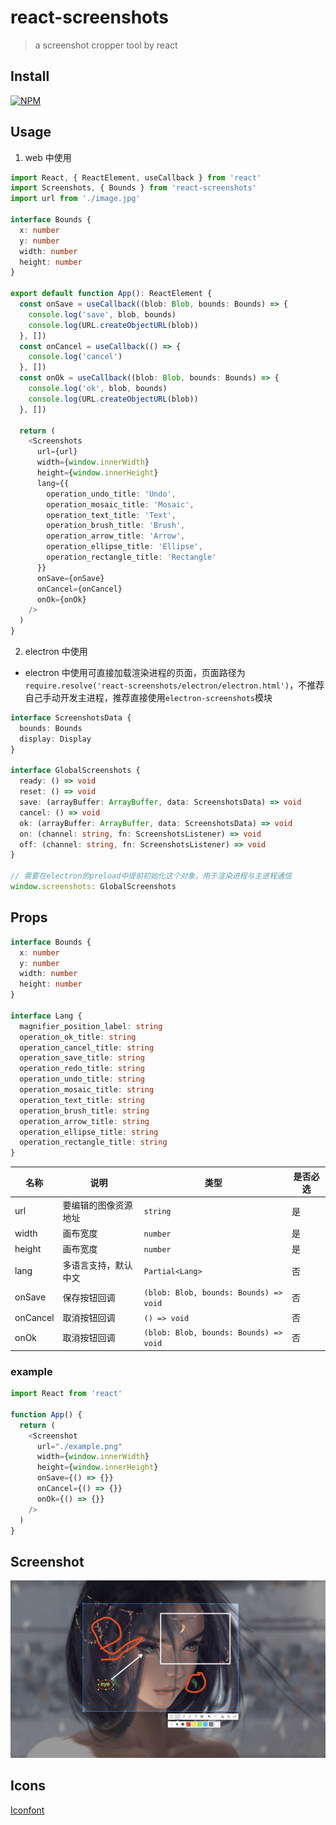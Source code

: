# react-screenshots

> a screenshot cropper tool by react

## Install

[![NPM](https://nodei.co/npm/react-screenshots.png?downloads=true&downloadRank=true&stars=true)](https://nodei.co/npm/react-screenshots/)

## Usage

1. web 中使用

```ts
import React, { ReactElement, useCallback } from 'react'
import Screenshots, { Bounds } from 'react-screenshots'
import url from './image.jpg'

interface Bounds {
  x: number
  y: number
  width: number
  height: number
}

export default function App(): ReactElement {
  const onSave = useCallback((blob: Blob, bounds: Bounds) => {
    console.log('save', blob, bounds)
    console.log(URL.createObjectURL(blob))
  }, [])
  const onCancel = useCallback(() => {
    console.log('cancel')
  }, [])
  const onOk = useCallback((blob: Blob, bounds: Bounds) => {
    console.log('ok', blob, bounds)
    console.log(URL.createObjectURL(blob))
  }, [])

  return (
    <Screenshots
      url={url}
      width={window.innerWidth}
      height={window.innerHeight}
      lang={{
        operation_undo_title: 'Undo',
        operation_mosaic_title: 'Mosaic',
        operation_text_title: 'Text',
        operation_brush_title: 'Brush',
        operation_arrow_title: 'Arrow',
        operation_ellipse_title: 'Ellipse',
        operation_rectangle_title: 'Rectangle'
      }}
      onSave={onSave}
      onCancel={onCancel}
      onOk={onOk}
    />
  )
}
```

2. electron 中使用

- electron 中使用可直接加载渲染进程的页面，页面路径为`require.resolve('react-screenshots/electron/electron.html')`，不推荐自己手动开发主进程，推荐直接使用`electron-screenshots`模块

```ts
interface ScreenshotsData {
  bounds: Bounds
  display: Display
}

interface GlobalScreenshots {
  ready: () => void
  reset: () => void
  save: (arrayBuffer: ArrayBuffer, data: ScreenshotsData) => void
  cancel: () => void
  ok: (arrayBuffer: ArrayBuffer, data: ScreenshotsData) => void
  on: (channel: string, fn: ScreenshotsListener) => void
  off: (channel: string, fn: ScreenshotsListener) => void
}

// 需要在electron的preload中提前初始化这个对象，用于渲染进程与主进程通信
window.screenshots: GlobalScreenshots
```

## Props

```ts
interface Bounds {
  x: number
  y: number
  width: number
  height: number
}

interface Lang {
  magnifier_position_label: string
  operation_ok_title: string
  operation_cancel_title: string
  operation_save_title: string
  operation_redo_title: string
  operation_undo_title: string
  operation_mosaic_title: string
  operation_text_title: string
  operation_brush_title: string
  operation_arrow_title: string
  operation_ellipse_title: string
  operation_rectangle_title: string
}
```

| 名称     | 说明                 | 类型                                   | 是否必选 |
| -------- | -------------------- | -------------------------------------- | -------- |
| url      | 要编辑的图像资源地址 | `string`                               | 是       |
| width    | 画布宽度             | `number`                               | 是       |
| height   | 画布宽度             | `number`                               | 是       |
| lang     | 多语言支持，默认中文 | `Partial<Lang>`                        | 否       |
| onSave   | 保存按钮回调         | `(blob: Blob, bounds: Bounds) => void` | 否       |
| onCancel | 取消按钮回调         | `() => void`                           | 否       |
| onOk     | 取消按钮回调         | `(blob: Blob, bounds: Bounds) => void` | 否       |

### example

```js
import React from 'react'

function App() {
  return (
    <Screenshot
      url="./example.png"
      width={window.innerWidth}
      height={window.innerHeight}
      onSave={() => {}}
      onCancel={() => {}}
      onOk={() => {}}
    />
  )
}
```

## Screenshot

![screenshot](../../screenshot.jpg)

## Icons

[Iconfont](https://at.alicdn.com/t/project/572327/6f652e79-fb8b-4164-9fb3-40a705433d93.html?spm=a313x.7781069.1998910419.34)
